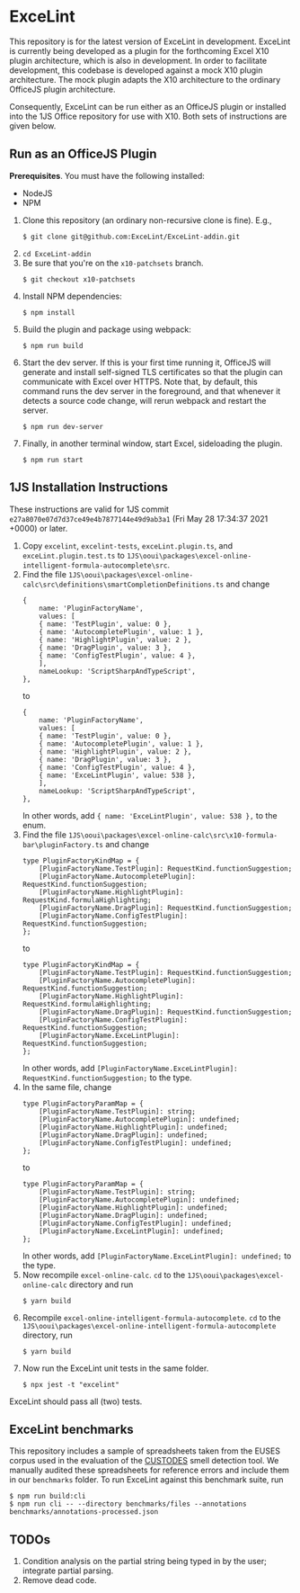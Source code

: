 # ExceLint

This repository is for the latest version of ExceLint in development. ExceLint is currently being developed as a plugin for the forthcoming Excel X10 plugin architecture, which is also in development. In order to facilitate development, this codebase is developed against a mock X10 plugin architecture. The mock plugin adapts the X10 architecture to the ordinary OfficeJS plugin architecture.

Consequently, ExceLint can be run either as an OfficeJS plugin or installed into the 1JS Office repository for use with X10. Both sets of instructions are given below.

## Run as an OfficeJS Plugin

**Prerequisites**. You must have the following installed:

- NodeJS
- NPM

1. Clone this repository (an ordinary non-recursive clone is fine). E.g.,
   ```
   $ git clone git@github.com:ExceLint/ExceLint-addin.git
   ```
1. `cd ExceLint-addin`
1. Be sure that you're on the `x10-patchsets` branch.
   ```
   $ git checkout x10-patchsets
   ```
1. Install NPM dependencies:
   ```
   $ npm install
   ```
1. Build the plugin and package using webpack:
   ```
   $ npm run build
   ```
1. Start the dev server. If this is your first time running it, OfficeJS will generate and install self-signed TLS certificates so that the plugin can communicate with Excel over HTTPS. Note that, by default, this command runs the dev server in the foreground, and that whenever it detects a source code change, will rerun webpack and restart the server.
   ```
   $ npm run dev-server
   ```
1. Finally, in another terminal window, start Excel, sideloading the plugin.
   ```
   $ npm run start
   ```

## 1JS Installation Instructions

These instructions are valid for 1JS commit `e27a8070e07d7d37ce49e4b7877144e49d9ab3a1` (Fri May 28 17:34:37 2021 +0000) or later.

1. Copy `excelint`, `excelint-tests`, `exceLint.plugin.ts`, and `exceLint.plugin.test.ts` to `1JS\ooui\packages\excel-online-intelligent-formula-autocomplete\src`.
2. Find the file `1JS\ooui\packages\excel-online-calc\src\definitions\smartCompletionDefinitions.ts` and change
   ```
   {
       name: 'PluginFactoryName',
       values: [
       { name: 'TestPlugin', value: 0 },
       { name: 'AutocompletePlugin', value: 1 },
       { name: 'HighlightPlugin', value: 2 },
       { name: 'DragPlugin', value: 3 },
       { name: 'ConfigTestPlugin', value: 4 },
       ],
       nameLookup: 'ScriptSharpAndTypeScript',
   },
   ```
   to
   ```
   {
       name: 'PluginFactoryName',
       values: [
       { name: 'TestPlugin', value: 0 },
       { name: 'AutocompletePlugin', value: 1 },
       { name: 'HighlightPlugin', value: 2 },
       { name: 'DragPlugin', value: 3 },
       { name: 'ConfigTestPlugin', value: 4 },
       { name: 'ExceLintPlugin', value: 538 },
       ],
       nameLookup: 'ScriptSharpAndTypeScript',
   },
   ```
   In other words, add `{ name: 'ExceLintPlugin', value: 538 },` to the enum.
3. Find the file `1JS\ooui\packages\excel-online-calc\src\x10-formula-bar\pluginFactory.ts` and change
   ```
   type PluginFactoryKindMap = {
       [PluginFactoryName.TestPlugin]: RequestKind.functionSuggestion;
       [PluginFactoryName.AutocompletePlugin]: RequestKind.functionSuggestion;
       [PluginFactoryName.HighlightPlugin]: RequestKind.formulaHighlighting;
       [PluginFactoryName.DragPlugin]: RequestKind.functionSuggestion;
       [PluginFactoryName.ConfigTestPlugin]: RequestKind.functionSuggestion;
   };
   ```
   to
   ```
   type PluginFactoryKindMap = {
       [PluginFactoryName.TestPlugin]: RequestKind.functionSuggestion;
       [PluginFactoryName.AutocompletePlugin]: RequestKind.functionSuggestion;
       [PluginFactoryName.HighlightPlugin]: RequestKind.formulaHighlighting;
       [PluginFactoryName.DragPlugin]: RequestKind.functionSuggestion;
       [PluginFactoryName.ConfigTestPlugin]: RequestKind.functionSuggestion;
       [PluginFactoryName.ExceLintPlugin]: RequestKind.functionSuggestion;
   };
   ```
   In other words, add `[PluginFactoryName.ExceLintPlugin]: RequestKind.functionSuggestion;` to the type.
4. In the same file, change
   ```
   type PluginFactoryParamMap = {
       [PluginFactoryName.TestPlugin]: string;
       [PluginFactoryName.AutocompletePlugin]: undefined;
       [PluginFactoryName.HighlightPlugin]: undefined;
       [PluginFactoryName.DragPlugin]: undefined;
       [PluginFactoryName.ConfigTestPlugin]: undefined;
   };
   ```
   to
   ```
   type PluginFactoryParamMap = {
       [PluginFactoryName.TestPlugin]: string;
       [PluginFactoryName.AutocompletePlugin]: undefined;
       [PluginFactoryName.HighlightPlugin]: undefined;
       [PluginFactoryName.DragPlugin]: undefined;
       [PluginFactoryName.ConfigTestPlugin]: undefined;
       [PluginFactoryName.ExceLintPlugin]: undefined;
   };
   ```
   In other words, add `[PluginFactoryName.ExceLintPlugin]: undefined;` to the type.
5. Now recompile `excel-online-calc`. `cd` to the `1JS\ooui\packages\excel-online-calc` directory and run
   ```
   $ yarn build
   ```
6. Recompile `excel-online-intelligent-formula-autocomplete`. `cd` to the `1JS\ooui\packages\excel-online-intelligent-formula-autocomplete` directory, run
   ```
   $ yarn build
   ```
7. Now run the ExceLint unit tests in the same folder.
   ```
   $ npx jest -t "excelint"
   ```

ExceLint should pass all (two) tests.

## ExceLint benchmarks

This repository includes a sample of spreadsheets taken from the EUSES corpus used in the evaluation of the [CUSTODES](https://ieeexplore.ieee.org/document/7886926) smell detection tool. We manually audited these spreadsheets for reference errors and include them in our `benchmarks` folder. To run ExceLint against this benchmark suite, run

```
$ npm run build:cli
$ npm run cli -- --directory benchmarks/files --annotations benchmarks/annotations-processed.json
```

## TODOs

1. Condition analysis on the partial string being typed in by the user; integrate partial parsing.
1. Remove dead code.
